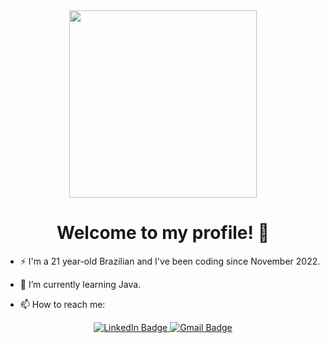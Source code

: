 <div id="header" align="center">
  <img src="https://media.tenor.com/PRN-EHOCuHwAAAAC/the-it-crowd-moss-the-it-crowd.gif" width="300"/>
</div>

<h1 align="center"> 
  Welcome to my profile! 👋
</h1>

- ⚡ I'm a 21 year-old Brazilian and I've been coding since November 2022.

- 🌱 I’m currently learning Java.

- 📫 How to reach me:

<div id="badges" align="center">
  <a href="https://www.linkedin.com/in/laissalviatoclaudiano/">
    <img src="https://img.shields.io/badge/LinkedIn-blue?style=for-the-badge&logo=linkedin&logoColor=white" alt="LinkedIn Badge"/>
  </a>
  <a href="mailto:laissclaudiano@gmail.com">
   <img src="https://img.shields.io/badge/Gmail-red?style=for-the-badge&logo=gmail&logoColor=white" alt="Gmail Badge"/>
  </a>
 </div>

<!--
**laissalviatoclaudiano/laissalviatoclaudiano** is a ✨ _special_ ✨ repository because its `README.md` (this file) appears on your GitHub profile.

Here are some ideas to get you started:

- 🔭 I’m currently working on ...
- 🌱 I’m currently learning ...
- 👯 I’m looking to collaborate on ...
- 🤔 I’m looking for help with ...
- 💬 Ask me about ...
- 📫 How to reach me: ...
- 😄 Pronouns: ...
- ⚡ Fun fact: ...
-->
